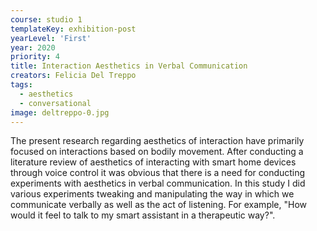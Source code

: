 ```yaml
---
course: studio 1
templateKey: exhibition-post
yearLevel: 'First'
year: 2020
priority: 4
title: Interaction Aesthetics in Verbal Communication
creators: Felicia Del Treppo
tags:
  - aesthetics
  - conversational
image: deltreppo-0.jpg
---
```


The present research regarding aesthetics of interaction have primarily focused on interactions based on bodily movement. After conducting a literature review of aesthetics of interacting with smart home devices through voice control it was obvious that there is a need for conducting experiments with aesthetics in verbal communication. In this study I did various experiments tweaking and manipulating the way in which we communicate verbally as well as the act of listening. For example, "How would it feel to talk to my smart assistant in a therapeutic way?".